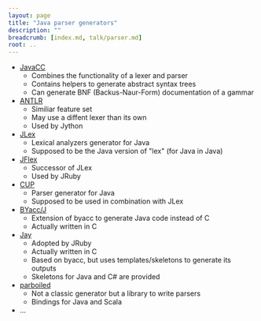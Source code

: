 ```yaml
---
layout: page
title: "Java parser generators"
description: ""
breadcrumb: [index.md, talk/parser.md]
root: ..
---
```


* [JavaCC](https://javacc.java.net/)
  * Combines the functionality of a lexer and parser
  * Contains helpers to generate abstract syntax trees
  * Can generate BNF (Backus-Naur-Form) documentation of a gammar
* [ANTLR](http://www.antlr.org/)
  * Similiar feature set
  * May use a diffent lexer than its own
  * Used by Jython
* [JLex](http://www.cs.princeton.edu/~appel/modern/java/JLex/)
  * Lexical analyzers generator for Java
  * Supposed to be the Java version of "lex" (for Java in Java)
* [JFlex](http://jflex.de/)
  * Successor of JLex
  * Used by JRuby
* [CUP](http://www.cs.princeton.edu/~appel/modern/java/CUP/)
  * Parser generator for Java
  * Supposed to be used in combination with JLex
* [BYacc/J](http://byaccj.sourceforge.net/)
  * Extension of byacc to generate Java code instead of C
  * Actually written in C
* [Jay](https://github.com/jruby/jay)
  * Adopted by JRuby
  * Actually written in C
  * Based on byacc, but uses templates/skeletons to generate its outputs
  * Skeletons for Java and C# are provided
* [parboiled](https://github.com/sirthias/parboiled)
  * Not a classic generator but a library to write parsers
  * Bindings for Java and Scala
* ...


